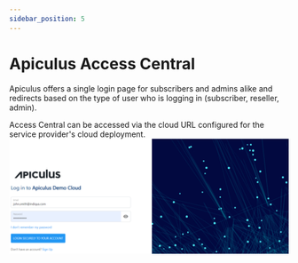 ```yaml
---
sidebar_position: 5
---
```

# Apiculus Access Central

Apiculus offers a single login page for subscribers and admins alike and redirects based on the type of user who is logging in (subscriber, reseller, admin).

Access Central can be accessed via the cloud URL configured for the service provider's cloud deployment.
![Apiculus Central](ApiculusCentral.png)




